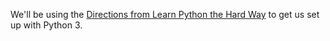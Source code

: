 We'll be using the [Directions from Learn Python the Hard Way](https://learnpythonthehardway.org/python3/ex0.html) to get us set up with Python 3.
